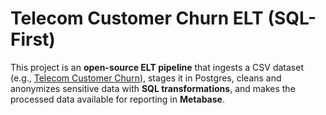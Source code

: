 # Telecom Customer Churn ELT (SQL-First)

This project is an **open-source ELT pipeline** that ingests a CSV dataset (e.g., [Telecom Customer Churn](https://www.kaggle.com/datasets/abdullah0a/telecom-customer-churn-insights-for-analysis)), stages it in Postgres, cleans and anonymizes sensitive data with **SQL transformations**, and makes the processed data available for reporting in **Metabase**.  

